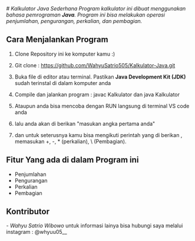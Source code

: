 *# Kalkulator Java Sederhana
Program kalkulator ini dibuat menggunakan bahasa pemrograman **Java**. Program ini bisa melakukan operasi penjumlahan, pengurangan, perkalian, dan pembagian.*

## Cara Menjalankan Program 

1. Clone Repository ini ke komputer kamu :)
2. Git clone : https://github.com/WahyuSatrio505/Kalkulator-Java.git

3. Buka file di editor atau terminal. Pastikan **Java Development Kit (JDK)** sudah terinstal di dalam komputer anda

4. Compile dan jalankan program : javac Kalkulator dan java Kalkulator

5. Ataupun anda bisa mencoba dengan RUN langsung di terminal VS code anda

6. lalu anda akan di berikan "masukan angka pertama anda"

7. dan untuk seterusnya kamu bisa mengikuti perintah yang di berikan , memasukan  +, -, * (perkalian), \ (Pembagian).

## Fitur Yang ada di dalam Program ini
- Penjumlahan
- Pengurangan
- Perkalian
- Pembagian

## Kontributor
*- Wahyu Satrio Wibowo*
untuk informasi lainya bisa hubungi saya melalui instagram : @whyuu05__
